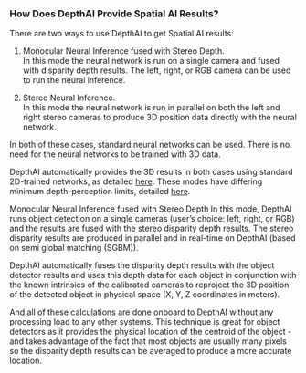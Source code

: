 ### How Does DepthAI Provide Spatial AI Results?  
There are two ways to use DepthAI to get Spatial AI results: 
1. Monocular Neural Inference fused with Stereo Depth.  
        In this mode the neural network is run on a single camera and fused with disparity depth results. The left, right, or RGB camera can be used to run the neural inference.

2. Stereo Neural Inference.  
        In this mode the neural network is run in parallel on both the left and right stereo cameras to produce 3D position data directly with the neural network.

In both of these cases, standard neural networks can be used. There is no need for the neural networks to be trained with 3D data.

DepthAI automatically provides the 3D results in both cases using standard 2D-trained networks, as detailed [here](https://docs.luxonis.com/en/latest/pages/faq/#nodepthrequired). These modes have differing minimum depth-perception limits, detailed [here](https://docs.luxonis.com/en/latest/pages/faq/#nodepthrequired).


Monocular Neural Inference fused with Stereo Depth 
In this mode, DepthAI runs object detection on a single cameras (user’s choice: left, right, or RGB) and the results are fused with the stereo disparity depth results. The stereo disparity results are produced in parallel and in real-time on DepthAI (based on semi global matching (SGBM)).

DepthAI automatically fuses the disparity depth results with the object detector results and uses this depth data for each object in conjunction with the known intrinsics of the calibrated cameras to reproject the 3D position of the detected object in physical space (X, Y, Z coordinates in meters).

And all of these calculations are done onboard to DepthAI without any processing load to any other systems. This technique is great for object detectors as it provides the physical location of the centroid of the object - and takes advantage of the fact that most objects are usually many pixels so the disparity depth results can be averaged to produce a more accurate location.


